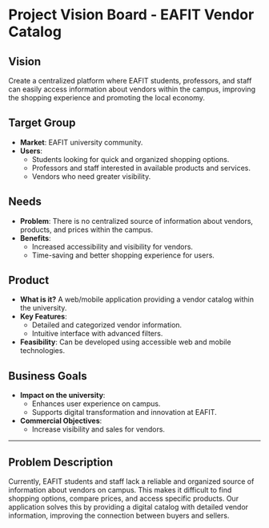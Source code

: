 # Project Vision Board - EAFIT Vendor Catalog

## Vision
Create a centralized platform where EAFIT students, professors, and staff can easily access information about vendors within the campus, improving the shopping experience and promoting the local economy.

## Target Group
- **Market**: EAFIT university community.
- **Users**:
  - Students looking for quick and organized shopping options.
  - Professors and staff interested in available products and services.
  - Vendors who need greater visibility.

## Needs
- **Problem**: There is no centralized source of information about vendors, products, and prices within the campus.
- **Benefits**:
  - Increased accessibility and visibility for vendors.
  - Time-saving and better shopping experience for users.

## Product
- **What is it?** A web/mobile application providing a vendor catalog within the university.
- **Key Features**:
  - Detailed and categorized vendor information.
  - Intuitive interface with advanced filters.
- **Feasibility**: Can be developed using accessible web and mobile technologies.

## Business Goals
- **Impact on the university**:
  - Enhances user experience on campus.
  - Supports digital transformation and innovation at EAFIT.
- **Commercial Objectives**:
  - Increase visibility and sales for vendors.

---

## Problem Description
Currently, EAFIT students and staff lack a reliable and organized source of information about vendors on campus. This makes it difficult to find shopping options, compare prices, and access specific products. Our application solves this by providing a digital catalog with detailed vendor information, improving the connection between buyers and sellers.
